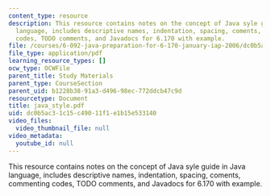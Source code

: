 ```yaml
---
content_type: resource
description: This resource contains notes on the concept of Java syle guide in Java
  language, includes descriptive names, indentation, spacing, coments, commenting
  codes, TODO comments, and Javadocs for 6.170 with example.
file: /courses/6-092-java-preparation-for-6-170-january-iap-2006/dc0b5ac31c15c49011f1e1b15e533140_java_style.pdf
file_type: application/pdf
learning_resource_types: []
ocw_type: OCWFile
parent_title: Study Materials
parent_type: CourseSection
parent_uid: b1228b38-91a3-d496-98ec-772ddcb47c9d
resourcetype: Document
title: java_style.pdf
uid: dc0b5ac3-1c15-c490-11f1-e1b15e533140
video_files:
  video_thumbnail_file: null
video_metadata:
  youtube_id: null
---
```

This resource contains notes on the concept of Java syle guide in Java language, includes descriptive names, indentation, spacing, coments, commenting codes, TODO comments, and Javadocs for 6.170 with example.

